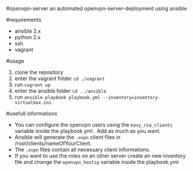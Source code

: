 #openvpn-server
an automated openvpn-server-deployment using ansible

#requirements
- ansible 2.x
- python 2.x
- ssh
- vagrant

#usage
1. clone the repository
2. enter the vagrant folder `cd ./vagrant`
3. run `vagrant up`
4. enter the ansible folder `cd ../ansible`
5. run `ansible-playbook playbook.yml --inventory=inventory-virtualbox.ini`

#usefull informations
- You can configure the openvpn users using the `easy_rsa_clients` variable inside the playbook.yml . Add as much as you want.
- Ansible will generate the `.ovpn` client files in /root/clients/nameOfYourClient.
- The `.ovpn` files contain all necessary client informations.
- If you want to use the roles on an other server create an new inventory file and change the `openvpn_hostip` variable inside the playbook.yml